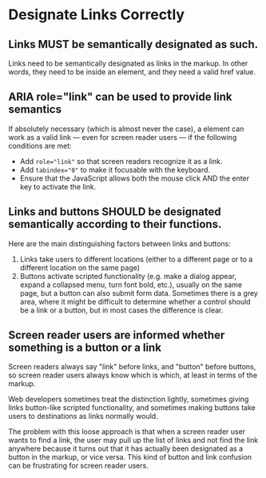 # Designate Links Correctly

## Links MUST be semantically designated as such.

Links need to be semantically designated as links in the markup. In other words, they need to be inside an <a> element, and they need a valid href value.

## ARIA role="link" can be used to provide link semantics

If absolutely necessary (which is almost never the case), a <span> element can work as a valid link — even for screen reader users — if the following conditions are met:

- Add `role="link"` so that screen readers recognize it as a link.
- Add `tabindex="0"` to make it focusable with the keyboard.
- Ensure that the JavaScript allows both the mouse click AND the enter key to activate the link.

## Links and buttons SHOULD be designated semantically according to their functions.

Here are the main distinguishing factors between links and buttons:

1. Links take users to different locations (either to a different page or to a different location on the same page)
2. Buttons activate scripted functionality (e.g. make a dialog appear, expand a collapsed menu, turn font bold, etc.), usually on the same page, but a button can also submit form data.
Sometimes there is a grey area, where it might be difficult to determine whether a control should be a link or a button, but in most cases the difference is clear.

## Screen reader users are informed whether something is a button or a link

Screen readers always say "link" before links, and "button" before buttons, so screen reader users always know which is which, at least in terms of the markup. 

Web developers sometimes treat the distinction lightly, sometimes giving links button-like scripted functionality, and sometimes making buttons take users to destinations as links normally would. 

The problem with this loose approach is that when a screen reader user wants to find a link, the user may pull up the list of links and not find the link anywhere because it turns out that it has actually been designated as a button in the markup, or vice versa. This kind of button and link confusion can be frustrating for screen reader users.
